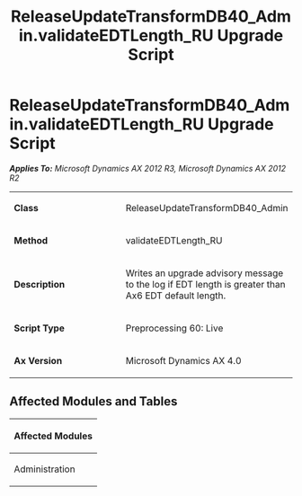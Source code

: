 ﻿---
title: ReleaseUpdateTransformDB40_Admin.validateEDTLength_RU Upgrade Script
TOCTitle: ReleaseUpdateTransformDB40_Admin.validateEDTLength_RU Upgrade Script
ms:assetid: 86dde817-a71d-9f5a-ac03-6993fa6788bd
ms:mtpsurl: https://msdn.microsoft.com/en-us/library/JJ686067(v=AX.60)
ms:contentKeyID: 49709518
ms.date: 05/18/2015
mtps_version: v=AX.60
---

# ReleaseUpdateTransformDB40\_Admin.validateEDTLength\_RU Upgrade Script 


_**Applies To:** Microsoft Dynamics AX 2012 R3, Microsoft Dynamics AX 2012 R2_

<table>
<colgroup>
<col style="width: 50%" />
<col style="width: 50%" />
</colgroup>
<tbody>
<tr class="odd">
<td><p><strong>Class</strong></p></td>
<td><p>ReleaseUpdateTransformDB40_Admin</p></td>
</tr>
<tr class="even">
<td><p><strong>Method</strong></p></td>
<td><p>validateEDTLength_RU</p></td>
</tr>
<tr class="odd">
<td><p><strong>Description</strong></p></td>
<td><p>Writes an upgrade advisory message to the log if EDT length is greater than Ax6 EDT default length.</p></td>
</tr>
<tr class="even">
<td><p><strong>Script Type</strong></p></td>
<td><p>Preprocessing 60: Live</p></td>
</tr>
<tr class="odd">
<td><p><strong>Ax Version</strong></p></td>
<td><p>Microsoft Dynamics AX 4.0</p></td>
</tr>
</tbody>
</table>


## Affected Modules and Tables

<table>
<colgroup>
<col style="width: 100%" />
</colgroup>
<thead>
<tr class="header">
<th><p>Affected Modules</p></th>
</tr>
</thead>
<tbody>
<tr class="odd">
<td><p>Administration</p></td>
</tr>
</tbody>
</table>

  


